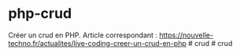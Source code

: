 # php-crud
Créer un crud en PHP. Article correspondant : https://nouvelle-techno.fr/actualites/live-coding-creer-un-crud-en-php
#   c r u d  
 #   c r u d  
 